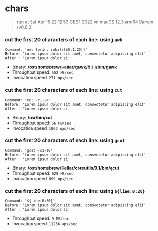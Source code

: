 # chars
 
> run at Sat Apr 16 22:12:53 CEST 2022 on macOS 12.3 arm64 Darwin (v0.6.0)
 
### cut the first 20 characters of each line: using `awk`
```
Command: 'awk {print substr($0,1,20)}'
Before: 'Lorem ipsum dolor sit amet, consectetur adipiscing elit'
After : 'Lorem ipsum dolor si'
```
* Binary: __/opt/homebrew/Cellar/gawk/5.1.1/bin/gawk__
* Throughput speed: `552 MB/sec`
* Invocation speed: `271 ops/sec`

### cut the first 20 characters of each line: using `cut`
```
Command: 'cut -c1-20'
Before: 'Lorem ipsum dolor sit amet, consectetur adipiscing elit'
After : 'Lorem ipsum dolor si'
```
* Binary: __/usr/bin/cut__
* Throughput speed: `56 MB/sec`
* Invocation speed: `1062 ops/sec`

### cut the first 20 characters of each line: using `gcut`
```
Command: 'gcut -c1-20'
Before: 'Lorem ipsum dolor sit amet, consectetur adipiscing elit'
After : 'Lorem ipsum dolor si'
```
* Binary: __/opt/homebrew/Cellar/coreutils/9.1/bin/gcut__
* Throughput speed: `625 MB/sec`
* Invocation speed: `899 ops/sec`

### cut the first 20 characters of each line: using `${line:0:20}`
```
Command: '${line:0:20}'
Before: 'Lorem ipsum dolor sit amet, consectetur adipiscing elit'
After : 'Lorem ipsum dolor si'
```
* Throughput speed: `9 MB/sec`
* Invocation speed: `11236 ops/sec`

